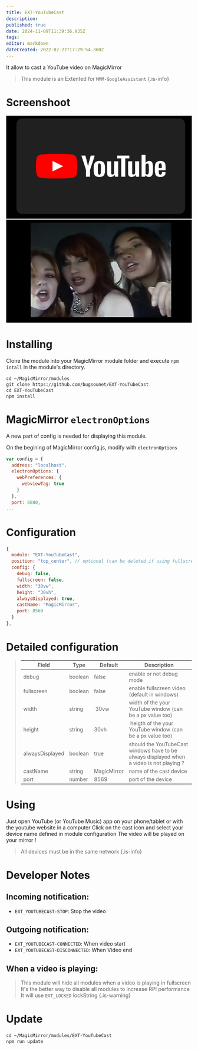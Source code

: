```yaml
---
title: EXT-YouTubeCast
description: 
published: true
date: 2024-11-09T11:39:36.935Z
tags: 
editor: markdown
dateCreated: 2022-02-27T17:29:54.360Z
---
```


It allow to cast a YouTube video on MagicMirror

> This module is an Extented for `MMM-GoogleAssistant`
{.is-info}

# Screenshoot

![](https://raw.githubusercontent.com/bugsounet/EXT-YouTubeCast/dev/resources/Screenshot1.png)
![](https://raw.githubusercontent.com/bugsounet/EXT-YouTubeCast/dev/resources/Screenshot2.png)

# Installing
Clone the module into your MagicMirror module folder and execute `npm intall` in the module's directory.
```
cd ~/MagicMirror/modules
git clone https://github.com/bugsounet/EXT-YouTubeCast
cd EXT-YouTubeCast
npm install
```

# MagicMirror  `electronOptions`

A new part of config is needed for displaying this module.

On the begining of MagicMirror config.js, modify with `electronOptions`
```js
var config = {
  address: "localhost",
  electronOptions: {
    webPreferences: {
      webviewTag: true
    }
  },
  port: 8080,
...
```

# Configuration

```js
{
  module: "EXT-YouTubeCast",
  position: "top_center", // optional (can be deleted if using fullscreen)
  config: {
    debug: false,
    fullscreen: false,
    width: "30vw",
    height: "30vh",
    alwaysDisplayed: true,
    castName: "MagicMirror",
    port: 8569
  }
},
```

# Detailed configuration

>|Field|Type|Default|Description|
>|---|---|---|---|
>|debug | boolean| false | enable or not debug mode |
>|fullscreen | boolean | false | enable fullscreen video (default in windows)|
>|width| string | 30vw | width of the your YouTube window (can be a px value too)
>|height| string | 30vh | heigth of the your YouTube window (can be a px value too)
>|alwaysDisplayed| boolean | true | should the YouTubeCast windows have to be always displayed when a video is not playing ?|
>|castName| string | MagicMirror | name of the cast device|
>|port| number | 8569 | port of the device|

# Using

Just open YouTube (or YouTube Music) app on your phone/tablet or with the youtube website in a computer
Click on the cast icon and select your device name defined in module configuration
The video will be played on your mirror !

> All devices must be in the same network
{.is-info}

# Developer Notes
## Incoming notification:
 * `EXT_YOUTUBECAST-STOP`: Stop the video

## Outgoing notification:
  * `EXT_YOUTUBECAST-CONNECTED`: When video start
  * `EXT_YOUTUBECAST-DISCONNECTED`:  When Video end

## When a video is playing:
> This module will hide all modules when a video is playing in fullscreen
> It's the better way to disable all modules to increase RPI performance
> It will use `EXT_LOCKED` lockString
{.is-warning}

# Update
```
cd ~/MagicMirror/modules/EXT-YouTubeCast
npm run update
```